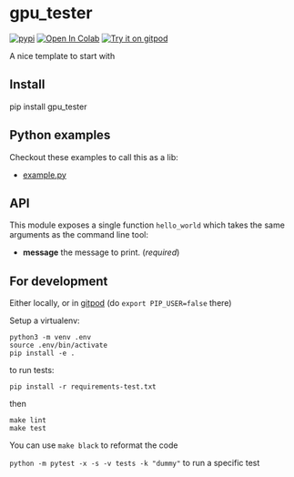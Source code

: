 # gpu_tester
[![pypi](https://img.shields.io/pypi/v/gpu_tester.svg)](https://pypi.python.org/pypi/gpu_tester)
[![Open In Colab](https://colab.research.google.com/assets/colab-badge.svg)](https://colab.research.google.com/github/rom1504/gpu_tester/blob/master/notebook/gpu_tester_getting_started.ipynb)
[![Try it on gitpod](https://img.shields.io/badge/try-on%20gitpod-brightgreen.svg)](https://gitpod.io/#https://github.com/rom1504/gpu_tester)

A nice template to start with

## Install

pip install gpu_tester

## Python examples

Checkout these examples to call this as a lib:
* [example.py](examples/example.py)

## API

This module exposes a single function `hello_world` which takes the same arguments as the command line tool:

* **message** the message to print. (*required*)

## For development

Either locally, or in [gitpod](https://gitpod.io/#https://github.com/rom1504/gpu_tester) (do `export PIP_USER=false` there)

Setup a virtualenv:

```
python3 -m venv .env
source .env/bin/activate
pip install -e .
```

to run tests:
```
pip install -r requirements-test.txt
```
then 
```
make lint
make test
```

You can use `make black` to reformat the code

`python -m pytest -x -s -v tests -k "dummy"` to run a specific test
